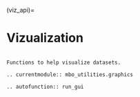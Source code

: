 (viz_api)=
# Vizualization

```{eval-rst}

Functions to help visualize datasets.

.. currentmodule:: mbo_utilities.graphics

.. autofunction:: run_gui

```
